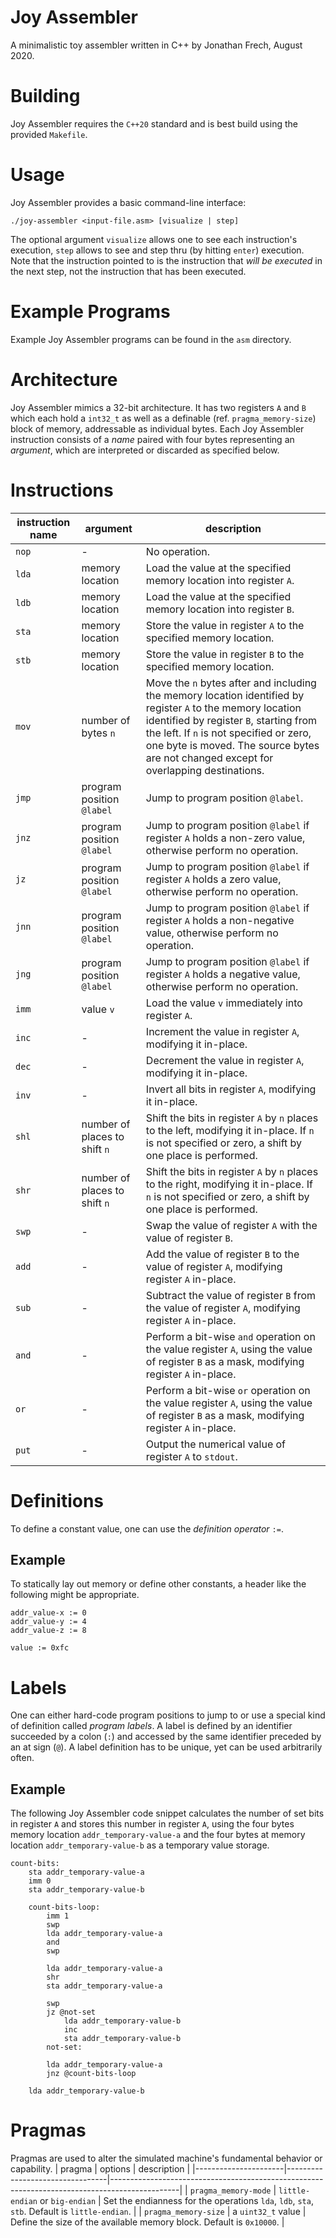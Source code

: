 # Joy Assembler
A minimalistic toy assembler written in C++ by Jonathan Frech, August 2020.

# Building
Joy Assembler requires the `C++20` standard and is best build using the provided `Makefile`.

# Usage
Joy Assembler provides a basic command-line interface:
````
./joy-assembler <input-file.asm> [visualize | step]
````
The optional argument `visualize` allows one to see each instruction's execution, `step` allows to see and step thru (by hitting `enter`) execution. Note that the instruction pointed to is the instruction that _will be executed_ in the next step, not the instruction that has been executed.

# Example Programs
Example Joy Assembler programs can be found in the `asm` directory.

# Architecture
Joy Assembler mimics a 32-bit architecture. It has two registers `A` and `B` which each hold a `int32_t` as well as a definable (ref. `pragma_memory-size`) block of memory, addressable as individual bytes. Each Joy Assembler instruction consists of a _name_ paired with four bytes representing an _argument_, which are interpreted or discarded as specified below.

# Instructions
| instruction name | argument                      | description                                                        |
|------------------|-------------------------------|--------------------------------------------------------------------|
| `nop`            | -                             | No operation.                                                      |
| `lda`            | memory location               | Load the value at the specified memory location into register `A`. |
| `ldb`            | memory location               | Load the value at the specified memory location into register `B`. |
| `sta`            | memory location               | Store the value in register `A` to the specified memory location.  |
| `stb`            | memory location               | Store the value in register `B` to the specified memory location.  |
| `mov`            | number of bytes `n`           | Move the `n` bytes after and including the memory location identified by register `A` to the memory location identified by register `B`, starting from the left. If `n` is not specified or zero, one byte is moved. The source bytes are not changed except for overlapping destinations. |
| `jmp`            | program position `@label`     | Jump to program position `@label`.                                 |
| `jnz`            | program position `@label`     | Jump to program position `@label` if register `A` holds a non-zero value, otherwise perform no operation.     |
| `jz`             | program position `@label`     | Jump to program position `@label` if register `A` holds a zero value, otherwise perform no operation.         |
| `jnn`            | program position `@label`     | Jump to program position `@label` if register `A` holds a non-negative value, otherwise perform no operation. |
| `jng`            | program position `@label`     | Jump to program position `@label` if register `A` holds a negative value, otherwise perform no operation.     |
| `imm`            | value `v`                     | Load the value `v` immediately into register `A`.                  |
| `inc`            | -                             | Increment the value in register `A`, modifying it in-place.        |
| `dec`            | -                             | Decrement the value in register `A`, modifying it in-place.        |
| `inv`            | -                             | Invert all bits in register `A`, modifying it in-place.            |
| `shl`            | number of places to shift `n` | Shift the bits in register `A` by `n` places to the left, modifying it in-place. If `n` is not specified or zero, a shift by one place is performed.  |
| `shr`            | number of places to shift `n` | Shift the bits in register `A` by `n` places to the right, modifying it in-place. If `n` is not specified or zero, a shift by one place is performed. |
| `swp`            | -                             | Swap the value of register `A` with the value of register `B`.     |
| `add`            | -                             | Add the value of register `B` to the value of register `A`, modifying register `A` in-place.        |
| `sub`            | -                             | Subtract the value of register `B` from the value of register `A`, modifying register `A` in-place. |
| `and`            | -                             | Perform a bit-wise `and` operation on the value register `A`, using the value of register `B` as a mask, modifying register `A` in-place. |
| `or`             | -                             | Perform a bit-wise `or` operation on the value register `A`, using the value of register `B` as a mask, modifying register `A` in-place.  |
| `put`            | -                             | Output the numerical value of register `A` to `stdout`.            |

# Definitions
To define a constant value, one can use the _definition operator_ ` := `.
## Example
To statically lay out memory or define other constants, a header like the following might be appropriate.
````
addr_value-x := 0
addr_value-y := 4
addr_value-z := 8

value := 0xfc
````

# Labels
One can either hard-code program positions to jump to or use a special kind of definition called _program labels_. A label is defined by an identifier succeeded by a colon (`:`) and accessed by the same identifier preceded by an at sign (`@`). A label definition has to be unique, yet can be used arbitrarily often.
## Example
The following Joy Assembler code snippet calculates the number of set bits in register `A` and stores this number in register `A`, using the four bytes memory location `addr_temporary-value-a` and the four bytes at memory location `addr_temporary-value-b` as a temporary value storage.
````
count-bits:
    sta addr_temporary-value-a
    imm 0
    sta addr_temporary-value-b

    count-bits-loop:
        imm 1
        swp
        lda addr_temporary-value-a
        and
        swp

        lda addr_temporary-value-a
        shr
        sta addr_temporary-value-a

        swp
        jz @not-set
            lda addr_temporary-value-b
            inc
            sta addr_temporary-value-b
        not-set:

        lda addr_temporary-value-a
        jnz @count-bits-loop

    lda addr_temporary-value-b
````

# Pragmas
Pragmas are used to alter the simulated machine's fundamental behavior or capability.
| pragma               | options                         | description                                                                                   |
|----------------------|---------------------------------|-----------------------------------------------------------------------------------------------|
| `pragma_memory-mode` | `little-endian` or `big-endian` | Set the endianness for the operations `lda`, `ldb`, `sta`, `stb`. Default is `little-endian`. |
| `pragma_memory-size` | a `uint32_t` value              | Define the size of the available memory block. Default is `0x10000`.                          |
